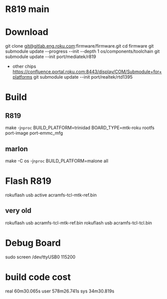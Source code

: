 # R819 main
# Download
git clone git@gitlab.eng.roku.com:firmware/firmware.git
cd firmware
git submodule update --progress --init --depth 1 os/components/toolchain
git submodule update --init port/mediatek/r819

- other chips
https://confluence.portal.roku.com:8443/display/COM/Submodule+for+platforms
git submodule update --init port/realtek/rtd1395


# Build
## R819
make -j`nproc` BUILD_PLATFORM=trinidad BOARD_TYPE=mtk-roku rootfs port-image port-emmc_mfg

## marlon
make -C os -j`nproc` BUILD_PLATFORM=malone all


# Flash R819
rokuflash usb active acramfs-tcl-mtk-ref.bin

## very old
rokuflash usb acramfs-tcl-mtk-ref.bin
rokuflash usb acramfs-tcl-tcl.bin

# Debug Board
sudo screen /dev/ttyUSB0 115200

# build code cost
real    60m30.065s
user    578m26.741s
sys     34m30.819s


